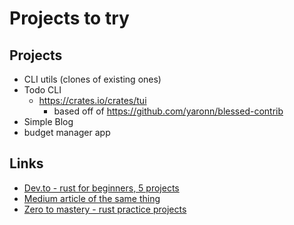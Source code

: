# Projects to try

## Projects

- CLI utils (clones of existing ones)
- Todo CLI
	- https://crates.io/crates/tui
		- based off of https://github.com/yaronn/blessed-contrib
- Simple Blog
- budget manager app


## Links 

- [Dev.to - rust for beginners, 5 projects](https://dev.to/danmugh/rust-for-beginners-dive-into-coding-with-these-5-projects-eoi)
- [Medium article of the same thing](https://medium.com/@danmugh/rust-for-beginners-dive-into-coding-with-these-5-projects-to-boost-your-skills-7307e7923d74)
- [Zero to mastery - rust practice projects](https://zerotomastery.io/blog/rust-practice-projects/)

